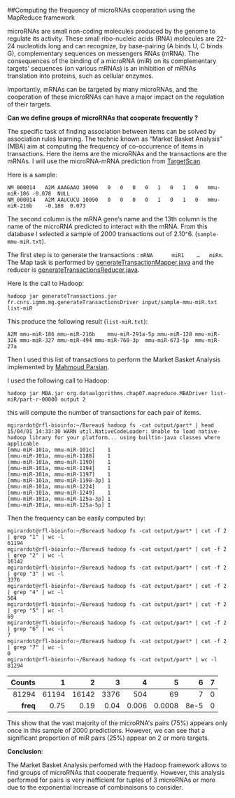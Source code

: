 ##Computing the frequency of microRNAs cooperation using the MapReduce framework

microRNAs are small non-coding molecules produced by the genome to regulate its activity. These small ribo-nucleic acids (RNA) molecules are 22-24 nucleotids long and can recognize, by base-pairing (A binds U, C binds G), complementary sequences on messengers RNAs (mRNA). The consequences of the binding of a microRNA (miR) on its complementary targets' sequences (on various mRNAs) is an inhibition of mRNAs translation into proteins, such as cellular enzymes.

Importantly, mRNAs can be targeted by many microRNAs, and the cooperation of these microRNAs can have a major impact on the regulation of their targets. 

**Can we define groups of microRNAs that cooperate frequently ?**

The specific task of finding association between items can be solved by association rules learning. The technic known as “Market Basket Analysis” (MBA) aim at computing the frequency of co-occurrence of items in transactions. Here the items are the microRNAs and the transactions are the mRNAs. I will use the microRNA-mRNA prediction from [TargetScan](http://www.targetscan.org/cgi-bin/targetscan/data_download.cgi?db=vert_70).

Here is a sample:
```
NM_000014	A2M	AAAGAAU	10090	0	0	0	0	1	0	1	0	mmu-miR-186	-0.078	NULL
NM_000014	A2M	AAUCUCU	10090	0	0	0	0	1	0	1	0	mmu-miR-216b	-0.188	0.073
```
The second column is the mRNA gene’s name and the 13th column is the name of the microRNA predicted to interact with the mRNA. From this database I selected a sample of 2000 transactions out of 2.10^6. (`sample-mmu-miR.txt`).

The first step is to generate the transactions : `mRNA		miR1	…	miRn`.
The Map task is performed by [generateTransactionMapper.java](https://github.com/mgirardot/MapReduce/blob/master/src/main/java/fr/cnrs/igmm/mg/generateTransactionsMapper.java) and the reducer is [generateTransactionsReducer.java](https://github.com/mgirardot/MapReduce/blob/master/src/main/java/fr/cnrs/igmm/mg/generateTransactionsReducer.java).

Here is the call to Hadoop:
```
hadoop jar generateTransactions.jar fr.cnrs.igmm.mg.generateTransactionsDriver input/sample-mmu-miR.txt list-miR
```

This produce the following result (`list-miR.txt`):
```
A2M	mmu-miR-186	mmu-miR-216b	mmu-miR-291a-5p	mmu-miR-128	mmu-miR-326	mmu-miR-327	mmu-miR-494	mmu-miR-760-3p	mmu-miR-673-5p	mmu-miR-27a	
```

Then I used this list of transactions to perform the Market Basket Analysis implemented by [Mahmoud Parsian](https://github.com/mahmoudparsian/data-algorithms-book/tree/master/src/main/java/org/dataalgorithms/chap07/mapreduce).

I used the following call to Hadoop:
```
hadoop jar MBA.jar org.dataalgorithms.chap07.mapreduce.MBADriver list-miR/part-r-00000 output 2
```
this will compute the number of transactions for each pair of items.
```
mgirardot@rfl-bioinfo:~/Bureau$ hadoop fs -cat output/part* | head
15/04/01 14:33:30 WARN util.NativeCodeLoader: Unable to load native-hadoop library for your platform... using builtin-java classes where applicable
[mmu-miR-101a, mmu-miR-101c]	1
[mmu-miR-101a, mmu-miR-1188]	1
[mmu-miR-101a, mmu-miR-1190]	1
[mmu-miR-101a, mmu-miR-1194]	1
[mmu-miR-101a, mmu-miR-1197]	1
[mmu-miR-101a, mmu-miR-1198-3p]	1
[mmu-miR-101a, mmu-miR-1224]	1
[mmu-miR-101a, mmu-miR-1249]	1
[mmu-miR-101a, mmu-miR-125a-3p]	1
[mmu-miR-101a, mmu-miR-125a-5p]	1

```

Then the frequency can be easily computed by:
```
mgirardot@rfl-bioinfo:~/Bureau$ hadoop fs -cat output/part* | cut -f 2 | grep "1" | wc -l
61194
mgirardot@rfl-bioinfo:~/Bureau$ hadoop fs -cat output/part* | cut -f 2 | grep "2" | wc -l
16142
mgirardot@rfl-bioinfo:~/Bureau$ hadoop fs -cat output/part* | cut -f 2 | grep "3" | wc -l
3376
mgirardot@rfl-bioinfo:~/Bureau$ hadoop fs -cat output/part* | cut -f 2 | grep "4" | wc -l
504
mgirardot@rfl-bioinfo:~/Bureau$ hadoop fs -cat output/part* | cut -f 2 | grep "5" | wc -l
69
mgirardot@rfl-bioinfo:~/Bureau$ hadoop fs -cat output/part* | cut -f 2 | grep "6" | wc -l
7
mgirardot@rfl-bioinfo:~/Bureau$ hadoop fs -cat output/part* | cut -f 2 | grep "7" | wc -l
0
mgirardot@rfl-bioinfo:~/Bureau$ hadoop fs -cat output/part* | wc -l
81294

```


|**Counts**		 |**1** |**2** |**3** |**4** |**5** |**6** |**7** |
|---------------:|-----:|-----:|-----:|-----:|-----:|-----:|-----:|
|81294			 |61194 |16142 |3376  |504   |69    |7     |0     |
|**freq**        |0.75  |0.19  |0.04  |0.006 |0.0008|8e-5  |0     |

This show that the vast majority of the microRNA's pairs (75%) appears only once in this sample of 2000 predictions. However, we can see that a significant proportion of miR pairs (25%) appear on 2 or more targets.

**Conclusion**:

The Market Basket Analysis perfomed with the Hadoop framework allows to find groups of microRNAs that cooperate frequently. However, this analysis performed for pairs is very inefficient for tuples of 3 microRNAs or more due to the exponential increase of combinaisons to consider.
